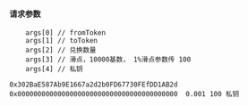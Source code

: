 
#### 请求参数
        args[0] // fromToken
        args[1] // toToken
        args[2] // 兑换数量
        args[3] // 滑点，10000基数， 1%滑点参数传 100
        args[4] // 私钥

    0x302BaE587Ab9E1667a2d2b0FD67730FEfDD1AB2d 0x0000000000000000000000000000000000000000  0.001 100 私钥